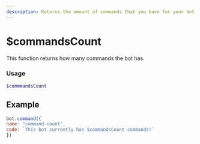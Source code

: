 ```yaml
---
description: Returns the amount of commands that you have for your bot
---
```


# $commandsCount

This function returns how many commands the bot has.

### Usage

```php
$commmandsCount
```

## Example

```javascript
bot.command({
name: "command-count",
code: `This bot currently has $commandsCount commands!`
})
```
